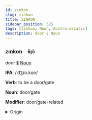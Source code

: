 ```yaml
---
id: zınkon
slug: zınkon
title: ZINKON
sidebar_position: 525
tags: [zınkon, Noun, Austro-asiatic]
description: door § Noun
---
```


### zınkon&emsp;<span kind="abugida">ⱴ̃ȷɔ̃</span>

*door* **§** [Noun](../../tags/Noun)

**IPA**: /ˈd͡ʒɪn.kɑn/

**Verb**: to be a door/gate

**Noun**: door/gate

**Modifier**: door/gate-related

<details>
    <summary>Origin</summary>
    Khasi jingkang [dʒɪŋkaŋ<br/>
    <em>Austro-asiatic Language Family</em>
</details>